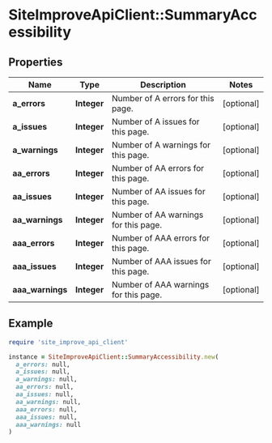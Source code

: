# SiteImproveApiClient::SummaryAccessibility

## Properties

| Name | Type | Description | Notes |
| ---- | ---- | ----------- | ----- |
| **a_errors** | **Integer** | Number of A errors for this page. | [optional] |
| **a_issues** | **Integer** | Number of A issues for this page. | [optional] |
| **a_warnings** | **Integer** | Number of A warnings for this page. | [optional] |
| **aa_errors** | **Integer** | Number of AA errors for this page. | [optional] |
| **aa_issues** | **Integer** | Number of AA issues for this page. | [optional] |
| **aa_warnings** | **Integer** | Number of AA warnings for this page. | [optional] |
| **aaa_errors** | **Integer** | Number of AAA errors for this page. | [optional] |
| **aaa_issues** | **Integer** | Number of AAA issues for this page. | [optional] |
| **aaa_warnings** | **Integer** | Number of AAA warnings for this page. | [optional] |

## Example

```ruby
require 'site_improve_api_client'

instance = SiteImproveApiClient::SummaryAccessibility.new(
  a_errors: null,
  a_issues: null,
  a_warnings: null,
  aa_errors: null,
  aa_issues: null,
  aa_warnings: null,
  aaa_errors: null,
  aaa_issues: null,
  aaa_warnings: null
)
```

